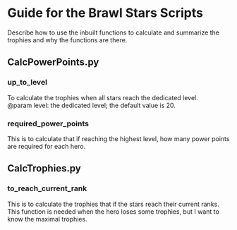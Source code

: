 # Guide for the Brawl Stars Scripts
Describe how to use the inbuilt functions to calculate and summarize the trophies and why the functions are there.

## CalcPowerPoints.py
### up_to_level
To calculate the trophies when all stars reach the dedicated level.  
@param level: the dedicated level; the default value is 20.
### required_power_points
This is to calculate that if reaching the highest level, how many power points are required for each hero.

## CalcTrophies.py
### to_reach_current_rank
This is to calculate the trophies that if the stars reach their current ranks. 
This function is needed when the hero loses some trophies, but I want to know the maximal trophies.